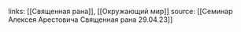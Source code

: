 links: [[Священная рана]], [[Окружающий мир]]
source: [[Семинар Алексея Арестовича Священная рана 29.04.23]]